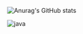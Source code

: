 ![Anurag's GitHub stats](https://github-readme-stats.vercel.app/api?username=cyoure&show_icons=true&theme=radical)


 ![java](https://img.shields.io/badge/Java-ED8B00?style=for-the-badge&logo=openjdk&logoColor=white)
<!--
**cyoure/cyoure** is a ✨ _special_ ✨ repository because its `README.md` (this file) appears on your GitHub profile.

Here are some ideas to get you started:

- 🔭 I’m currently working on ...
- 🌱 I’m currently learning ...
- 👯 I’m looking to collaborate on ...
- 🤔 I’m looking for help with ...
- 💬 Ask me about ...
- 📫 How to reach me: ...
- 😄 Pronouns: ...
- ⚡ Fun fact: ...
-->
